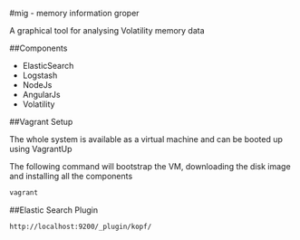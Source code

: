 #mig - memory information groper

A graphical tool for analysing Volatility memory data

##Components
- ElasticSearch
- Logstash
- NodeJs
- AngularJs
- Volatility 

##Vagrant Setup

The whole system is available as a virtual machine and can be booted up using VagrantUp

The following command will bootstrap the VM, downloading the disk image and installing all the components

``` bash
vagrant
```

##Elastic Search Plugin

	http://localhost:9200/_plugin/kopf/
